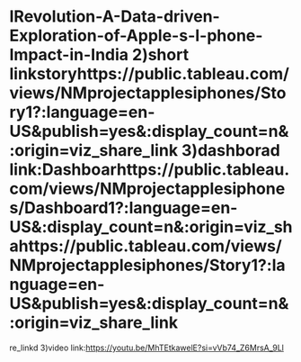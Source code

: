 # IRevolution-A-Data-driven-Exploration-of-Apple-s-I-phone-Impact-in-India                                                                                                                                                  2)short linkstoryhttps://public.tableau.com/views/NMprojectapplesiphones/Story1?:language=en-US&publish=yes&:display_count=n&:origin=viz_share_link                                                                    3)dashborad link:Dashboarhttps://public.tableau.com/views/NMprojectapplesiphones/Dashboard1?:language=en-US&:display_count=n&:origin=viz_shahttps://public.tableau.com/views/NMprojectapplesiphones/Story1?:language=en-US&publish=yes&:display_count=n&:origin=viz_share_link
re_linkd                                                                                                                                                                                                                       3)video link:https://youtu.be/MhTEtkawelE?si=vVb74_Z6MrsA_9Ll
